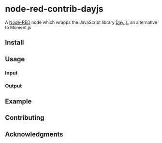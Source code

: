 # node-red-contrib-dayjs

A [Node-RED](https://nodered.org/) node which wrapps the JavaScript library [Day.js](https://day.js.org/en/), an alternative to Moment.js

## Install

## Usage

### Input

### Output

## Example

## Contributing
 
## Acknowledgments